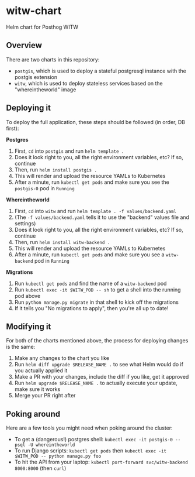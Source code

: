 # witw-chart

Helm chart for Posthog WITW

## Overview

There are two charts in this repository:

- `postgis`, which is used to deploy a stateful postgresql instance with the postgis extension
- `witw`, which is used to deploy stateless services based on the "whereintheworld" image

## Deploying it

To deploy the full application, these steps should be followed (in order, DB first):

**Postgres**

1. First, `cd` into `postgis` and run `helm template .`
1. Does it look right to you, all the right environment variables, etc? If so, continue
1. Then, run `helm install postgis .`
1. This will render and upload the resource YAMLs to Kubernetes
1. After a minute, run `kubectl get pods` and make sure you see the `postgis-0` pod in `Running`

**Whereintheworld**

1. First, `cd` into `witw` and run `helm template . -f values/backend.yaml`
1. (The `-f values/backend.yaml` tells it to use the "backend" values file and settings)
1. Does it look right to you, all the right environment variables, etc? If so, continue
1. Then, run `helm install witw-backend .`
1. This will render and upload the resource YAMLs to Kubernetes
1. After a minute, run `kubectl get pods` and make sure you see a `witw-backend` pod in `Running`

**Migrations**

1. Run `kubectl get pods` and find the name of a `witw-backend` pod
1. Run `kubectl exec -it $WITW_POD -- sh` to get a shell into the running pod above
1. Run `python manage.py migrate` in that shell to kick off the migrations
1. If it tells you "No migrations to apply", then you're all up to date!

## Modifying it

For both of the charts mentioned above, the process for deploying changes is the same:

1. Make any changes to the chart you like
1. Run `helm diff upgrade $RELEASE_NAME .` to see what Helm would do if you actually applied it
1. Make a PR with your changes, include the diff if you like, get it approved
1. Run `helm upgrade $RELEASE_NAME .` to actually execute your update, make sure it works
1. Merge your PR right after

## Poking around

Here are a few tools you might need when poking around the cluster:

* To get a (dangerous!) postgres shell: `kubectl exec -it postgis-0 -- psql -U whereintheworld`
* To run Django scripts: `kubectl get pods` then `kubectl exec -it $WITW_POD -- python manage.py foo`
* To hit the API from your laptop: `kubectl port-forward svc/witw-backend 8000:8000` (then `curl`)
